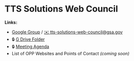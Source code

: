 # TTS Solutions Web Council


**Links:**
* [Google Group](https://groups.google.com/a/gsa.gov/forum/?hl=en&pli=1#!forum/tts-solutions-web-council) / [:envelope: tts-solutions-web-council@gsa.gov](mailto:tts-solutions-web-council@gsa.gov)
* :lock: [G Drive Folder](https://drive.google.com/drive/folders/1gUU49D4E1edEe95XiyXAPmJMppDlJwj1)
* :lock: [Meeting Agenda](https://docs.google.com/document/d/1J16sUz0Z0GaV3Frh4YuDP2FjOcDHLzoqYU-fcoXSgbQ/edit)
* List of OPP Websites and Points of Contact _(coming soon)_


